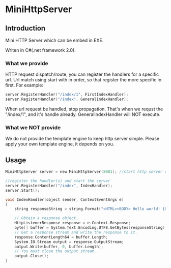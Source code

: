 MiniHttpServer
==============

## Introduction
Mini HTTP Server which can be embed in EXE.

Writen in C#(.net framework 2.0).

### What we provide

HTTP request dispatch/route, you can register the handlers for a specific url.
Url match using start with in order, so that register the more specific in first.
For example:
```c
server.RegisterHandler("/index/1", FirstIndexHandler);   
server.RegisterHandler("/index", GeneralIndexHandler);
```
When url request be handled, stop propagation.
That's when we requst the "/index/1", and it's handle already. GeneralIndexHandler will NOT execute.

### What we NOT provide

We do not provide the template engine to keep http server simple.
Please apply your own template engine, it depends on you.

## Usage
```c
MiniHttpServer server = new MiniHttpServer(8081); //start http server on port of 8081

//register the handler(s) and start the server
server.RegisterHandler("/index", IndexHandler);
server.Start();

void IndexHandler(object sender, ContextEventArgs e)
{
    string responseString = string.Format("<HTML><BODY> Hello world! {0}</BODY></HTML>", DateTime.Now);

    // Obtain a response object.
    HttpListenerResponse response = e.Context.Response;
    byte[] buffer = System.Text.Encoding.UTF8.GetBytes(responseString);
    // Get a response stream and write the response to it.
    response.ContentLength64 = buffer.Length;
    System.IO.Stream output = response.OutputStream;
    output.Write(buffer, 0, buffer.Length);
    // You must close the output stream.
    output.Close();
}
```


